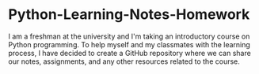 # Python-Learning-Notes-Homework
I am a freshman at the university and I'm taking an introductory course on Python programming. To help myself and my classmates with the learning process, I have decided to create a GitHub repository where we can share our notes, assignments, and any other resources related to the course.
